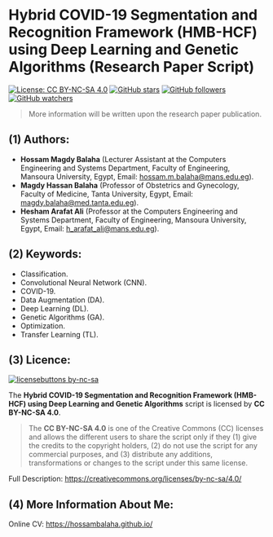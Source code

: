# Hybrid COVID-19 Segmentation and Recognition Framework (HMB-HCF) using Deep Learning and Genetic Algorithms (Research Paper Script)

[![License: CC BY-NC-SA 4.0](https://img.shields.io/badge/License-CC%20BY--NC--SA%204.0-lightgrey.svg)](https://creativecommons.org/licenses/by-nc-sa/4.0/) 
[![GitHub stars](https://img.shields.io/github/stars/HossamBalaha/Hybrid-COVID-19-Segmentation-and-Recognition-Framework-HMB-HCF.svg?style=social&label=Star&maxAge=2592000)](https://GitHub.com/HossamBalaha/Hybrid-COVID-19-Segmentation-and-Recognition-Framework-HMB-HCF/stargazers/) [![GitHub followers](https://img.shields.io/github/followers/HossamBalaha.svg?style=social&label=Follow&maxAge=2592000)](https://github.com/HossamBalaha?tab=followers) [![GitHub watchers](https://img.shields.io/github/watchers/HossamBalaha/Hybrid-COVID-19-Segmentation-and-Recognition-Framework-HMB-HCF.svg?style=social&label=Watch&maxAge=2592000)](https://GitHub.com/HossamBalaha/Hybrid-COVID-19-Segmentation-and-Recognition-Framework-HMB-HCF/watchers/)

>More information will be written upon the research paper publication.

## (1) Authors:
* **Hossam Magdy Balaha** (Lecturer Assistant at the Computers Engineering and Systems Department, Faculty of Engineering, Mansoura University, Egypt, Email: hossam.m.balaha@mans.edu.eg).
* **Magdy Hassan Balaha** (Professor of Obstetrics and Gynecology, Faculty of Medicine, Tanta University, Egypt, Email: magdy.balaha@med.tanta.edu.eg).
* **Hesham Arafat Ali** (Professor at the Computers Engineering and Systems Department, Faculty of Engineering, Mansoura University, Egypt, Email: h_arafat_ali@mans.edu.eg).

## (2) Keywords:
* Classification.
* Convolutional Neural Network (CNN).
* COVID-19.
* Data Augmentation (DA).
* Deep Learning (DL).
* Genetic Algorithms (GA).
* Optimization.
* Transfer Learning (TL).

## (3) Licence:
[![licensebuttons by-nc-sa](https://licensebuttons.net/l/by-nc-sa/3.0/88x31.png)](https://creativecommons.org/licenses/by-nc-sa/4.0)

The **Hybrid COVID-19 Segmentation and Recognition Framework (HMB-HCF) using Deep Learning and Genetic Algorithms** script is licensed by **CC BY-NC-SA 4.0**.

>The **CC BY-NC-SA 4.0** is one of the Creative Commons (CC) licenses and allows the different users to share the script only if they (1) give the credits to the copyright holders, (2) do not use the script for any commercial purposes, and (3) distribute any additions, transformations or changes to the script under this same license.

Full Description: https://creativecommons.org/licenses/by-nc-sa/4.0/

## (4) More Information About Me:
Online CV: https://hossambalaha.github.io/